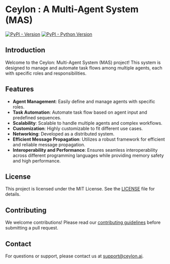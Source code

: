 # Ceylon : A Multi-Agent System (MAS)

[![PyPI - Version](https://img.shields.io/pypi/v/ceylon.svg)](https://pypi.org/project/ceylon)
[![PyPI - Python Version](https://img.shields.io/pypi/pyversions/ceylon.svg)](https://pypi.org/project/ceylon)

## Introduction

Welcome to the Ceylon: Multi-Agent System (MAS) project! This system is designed to manage and automate task flows among
multiple agents, each with specific roles and responsibilities.

## Features

- **Agent Management**: Easily define and manage agents with specific roles.
- **Task Automation**: Automate task flow based on agent input and predefined sequences.
- **Scalability**: Scalable to handle multiple agents and complex workflows.
- **Customization**: Highly customizable to fit different use cases.
- **Networking**: Developed as a distributed system.
- **Efficient Message Propagation**: Utilizes a robust framework for efficient and reliable message propagation.
- **Interoperability and Performance**: Ensures seamless interoperability across different programming languages while
  providing memory safety and high performance.

## License

This project is licensed under the MIT License. See the [LICENSE](../../LICENSE) file for details.

## Contributing

We welcome contributions! Please read our [contributing guidelines](../../LCONTRIBUTING.md) before submitting a pull request.

## Contact

For questions or support, please contact us at [support@ceylon.ai](mailto:support@ceylon.ai).
